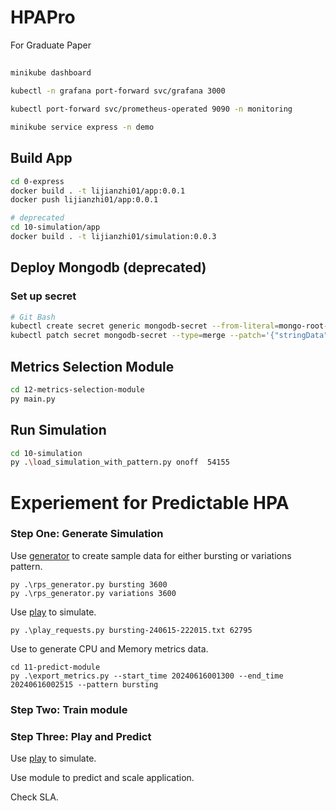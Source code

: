 # HPAPro
For Graduate Paper


## 
```bash
minikube dashboard 

kubectl -n grafana port-forward svc/grafana 3000

kubectl port-forward svc/prometheus-operated 9090 -n monitoring

minikube service express -n demo
```


## Build App
```bash
cd 0-express
docker build . -t lijianzhi01/app:0.0.1
docker push lijianzhi01/app:0.0.1

# deprecated
cd 10-simulation/app
docker build . -t lijianzhi01/simulation:0.0.3
```

## Deploy Mongodb (deprecated)
### Set up secret
```bash
# Git Bash
kubectl create secret generic mongodb-secret --from-literal=mongo-root-username='jianzhili' -n demo
kubectl patch secret mongodb-secret --type=merge --patch='{"stringData":{"mongo-root-password":"123456"}}' -n demo
```

## Metrics Selection Module
```bash
cd 12-metrics-selection-module
py main.py
```

## Run Simulation
```bash
cd 10-simulation
py .\load_simulation_with_pattern.py onoff  54155
```

# Experiement for Predictable HPA
### Step One: Generate Simulation

Use [generator](./10-simulation/static_sim/rps_generator.py) to create sample data for either bursting or variations pattern. 
```pwsh
py .\rps_generator.py bursting 3600
py .\rps_generator.py variations 3600
```

Use [play](./10-simulation/static_sim/play_requests.py) to simulate.
```pwsh
py .\play_requests.py bursting-240615-222015.txt 62795
```

Use to generate CPU and Memory metrics data. 
```pwsh
cd 11-predict-module
py .\export_metrics.py --start_time 20240616001300 --end_time 20240616002515 --pattern bursting
```

### Step Two: Train module

### Step Three: Play and Predict
Use [play](./10-simulation/static_sim/play_requests.py) to simulate.

Use module to predict and scale application. 

Check SLA.